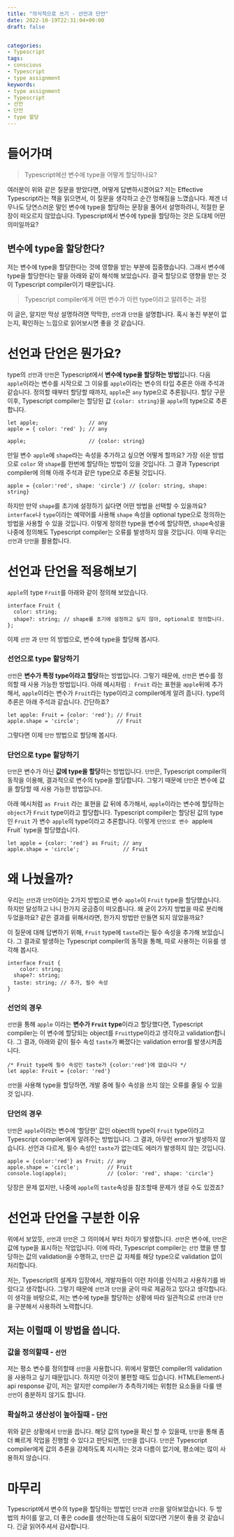 ```yaml
---
title: "의식적으로 쓰기 - 선언과 단언"
date: 2022-10-19T22:31:04+09:00
draft: false


categories:
- Typescript
tags:
- conscious
- Typescript
- type assignment
keywords:
- type assignment
- Typescript
- 선언
- 단언
- type 할당
---
```


# 들어가며

> Typescript에선 변수에 type을 어떻게 할당하나요?

여러분이 위와 같은 질문을 받았다면, 어떻게 답변하시겠어요? 저는 Effective Typescript라는 책을 읽으면서, 이 질문을 생각하고 순간 멍해짐을 느꼈습니다. 제겐 너무나도 당연스러운 말인 변수에 type을 할당하는 문장을 풀어서 설명하려니, 적절한 문장이 떠오르지 않았습니다. Typescript에서  변수에 type을 할당하는 것은 도대체 어떤 의미일까요?

## 변수에 type을 할당한다?

저는 변수에 type을 할당한다는 것에 영향을 받는 부분에 집중했습니다. 그래서 변수에 type을 할당한다는 말을 아래와 같이 해석해 보았습니다. 결국 할당으로 영향을 받는 것이 Typescript compiler이기 때문입니다.

> Typescript compiler에게 어떤 변수가 이런 type이라고 알려주는 과정

 이 글은, 알지만 막상 설명하려면 막막한, `선언`과 `단언`을 설명합니다. 혹시 놓친 부분이 없는지, 확인하는 느낌으로 읽어보시면 좋을 것 같습니다.

# 선언과 단언은 뭔가요?

 type의 `선언`과 `단언`은 Typescript에서 **변수에 type을 할당하는 방법**입니다. 다음 `apple`이라는 변수를 시작으로 그 이유를  `apple`이라는 변수의 타입 추론은 아래 주석과 같습니다. 정의할 때부터 할당할 때까지, `apple`은 `any` type으로 추론됩니다. 할당 구문 이후, Typescript compiler는 할당된 값 `{color: string}`을 `apple`의 type으로 추론합니다.

```tsx
let apple;                // any
apple = { color: 'red' }; // any

apple;                    // {color: string}
```

만일 변수 `apple`에 `shape`라는 속성을 추가하고 싶으면 어떻게 할까요? 가장 쉬운 방법으로 `color` 와 `shape`를 한번에 할당하는 방법이 있을 것입니다. 그 결과 Typescript compiler에 의해 아래 주석과 같은 type으로 추론될 것입니다. 

```tsx
apple = {color:'red', shape: 'circle'} // {color: string, shape: string}
```

 하지만 만약 `shape`를 초기에 설정하기 싫다면 어떤 방법을 선택할 수 있을까요? `interface`나 `type`이라는 예약어를 사용해 `shape` 속성을 optional type으로 정의하는 방법을 사용할 수 있을 것입니다. 이렇게 정의한 type을 변수에 할당하면, `shape`속성을 나중에 정의해도 Typescript compiler는 오류를 발생하지 않을 것입니다. 이때 우리는 `선언`과 `단언`을 활용합니다.

# 선언과 단언을 적용해보기

`apple`의 type `Fruit`를 아래와 같이 정의해 보았습니다.

```tsx
interface Fruit {
  color: string;
  shape?: string; // shape를 초기에 설정하고 싶지 않아, optional로 정의합니다.
};
```

이제 `선언` 과 `단언` 의 방법으로, 변수에 type을 할당해 봅시다.

### 선언으로 type 할당하기

`선언`은 **변수가 특정 type이라고 할당**하는 방법입니다. 그렇기 때문에, `선언`은 변수를 정의할 때 사용 가능한 방법입니다. 아래 예시처럼 `: Fruit` 라는 표현을 `apple`뒤에 추가해서, `apple`이라는 변수가 `Fruit`라는 type이라고 compiler에게 알려 줍니다. type의 추론은 아래 주석과 같습니다. 간단하죠?

```tsx
let apple: Fruit = {color: 'red'}; // Fruit
apple.shape = 'circle';            // Fruit
```

그렇다면 이제 `단언` 방법으로 할당해 봅시다.

### 단언으로 type 할당하기

`단언`은 변수가 아닌 **값에 type을 할당**하는 방법입니다. `단언`은, Typescript compiler의 동작을 이용해, 결과적으로 변수의 type을 할당합니다. 그렇기 때문에 `단언`은 변수에 값을 할당할 때 사용 가능한 방법입니다. 

아래 예시처럼 `as Fruit` 라는 표현을 값 뒤에 추가해서, `apple`이라는 변수에 할당하는 `object`가 `Fruit` type이라고 할당합니다. Typescript compiler는 할당된 값의 type인 `Fruit` 가 변수 `apple`의 type이라고 추론합니다. 이렇게 `단언으로 변수 `apple`에 `Fruit` type을 할당했습니다.

```tsx
let apple = {color: 'red'} as Fruit; // any
apple.shape = 'circle';              // Fruit
```

# 왜 나눴을까?

우리는 `선언`과 `단언`이라는 2가지 방법으로 변수 `apple`이 `Fruit` type을 할당했습니다. 하지만 달성하고 나니 한가지 궁금증이 떠오릅니다. 왜 굳이 2가지 방법을 따로 분리해 두었을까요? 같은 결과를 위해서라면, 한가지 방법만 만들면 되지 않았을까요?

이 질문에 대해 답변하기 위해,  `Fruit` type에 `taste`라는 필수 속성을 추가해 보았습니다. 그 결과로 발생하는 Typescript compiler의 동작을 통해, 따로 사용하는 이유를 생각해 봅시다.

```tsx
interface Fruit {
	color: string;
  shape?: string;
  taste: string; // 추가, 필수 속성
}
```

### 선언의 경우

 `선언`을 통해 `apple` 이라는 **변수가 `Fruit` type**이라고 할당했다면, Typescript compiler는 이 변수에 할당되는 object를 `Fruit`type이라고 생각하고 validation합니다. 그 결과, 아래와 같이 필수 속성 `taste`가 빠졌다는 validation error를 발생시켜줍니다.

```tsx
/* Fruit type에 필수 속성인 taste가 {color:'red'}에 없습니다 */
let apple: Fruit = {color: 'red'} 
```

 `선언`을 사용해 type을 할당하면, 개발 중에 필수 속성을 쓰지 않는 오류를 줄일 수 있을 것 입니다.

### 단언의 경우

 `단언`은 `apple`이라는 변수에 ‘할당한’ 값인 object의 type이 `Fruit` type이라고 Typescript compiler에게 알려주는 방법입니다. 그 결과, 아무런 error가 발생하지 않습니다. 선언과 다르게, 필수 속성인 `taste`가 없는데도 에러가 발생하지 않는 것입니다.

```tsx
apple = {color:'red'} as Fruit; // any
apple.shape = 'circle';         // Fruit
console.log(apple);             // {color: 'red', shape: 'circle'}
```

 당장은 문제 없지만, 나중에 `apple`의 `taste`속성을 참조할때 문제가 생길 수도 있겠죠?

# 선언과 단언을 구분한 이유

위에서 보았듯, `선언`과 `단언`은 그 의미에서 부터 차이가 발생합니다. `선언`은 변수에, `단언`은 값에 type을 표시하는 작업입니다. 이에 따라, Typescript compiler는 `선언` 했을 땐 할당하는 값의 validation을 수행하고, `단언`은 값 자체를 해당 type으로 validation 없이 처리합니다.

 저는, Typescript의 설계자 입장에서, 개발자들이 이런 차이를 인식하고 사용하기를 바랐다고 생각합니다. 그렇기 때문에 `선언`과 `단언`을 굳이 따로 제공하고 있다고 생각합니다. 이 생각을 바탕으로, 저는 변수에 type을 할당하는 상황에 따라 일관적으로 `선언`과 `단언`을 구분해서 사용하려 노력합니다.

## 저는 이럴때 이 방법을 씁니다.

### 값을 정의할때 - `선언`

저는 평소 변수를 정의할때 `선언`을 사용합니다. 위에서 말했던 compiler의 validation을 사용하고 싶기 때문입니다. 하지만 이것이 불편할 때도 있습니다. HTMLElement나 api response 같이, 저는 알지만 compiler가 추측하기에는 위험한 요소들을 다룰 땐 `선언`이 충분하지 않기도 합니다.

### 확실하고 생산성이 높아질때 - `단언`

위와 같은 상황에서 `단언`을 씁니다. 해당 값의 type을 확신 할 수 있을때, `단언`을 통해 좀더 빠르게 작업을 진행할 수 있다고 판단되면, `단언`을 씁니다. `단언`은 Typescript compiler에게 값의 추론을 강제하도록 지시하는 것과 다름이 없기에, 평소에는 많이 사용하지 않습니다.

# 마무리

Typescript에서 변수의 type을 할당하는 방법인 `단언`과 `선언`을 알아보았습니다. 두 방법의 차이를 알고, 더 좋은 code를 생산하는데 도움이 되었다면 기분이 좋을 것 같습니다. 긴글 읽어주셔서 감사합니다.